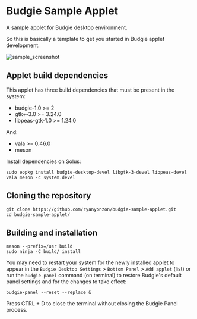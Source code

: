# Budgie Sample Applet

A sample applet for Budgie desktop environment.

So this is basically a template to get you started in Budgie applet development.

![sample_screenshot](https://raw.githubusercontent.com/ryanyonzon/budgie-sample-applet/master/.github/screenshots/Sample.png)

## Applet build dependencies

This applet has three build dependencies that must be present in the system:

- budgie-1.0 >= 2
- gtk+-3.0 >= 3.24.0
- libpeas-gtk-1.0 >= 1.24.0

And:

- vala >= 0.46.0
- meson

Install dependencies on Solus:

    sudo eopkg install budgie-desktop-devel libgtk-3-devel libpeas-devel vala meson -c system.devel

## Cloning the repository

    git clone https://github.com/ryanyonzon/budgie-sample-applet.git
    cd budgie-sample-applet/

## Building and installation

    meson --prefix=/usr build
    sudo ninja -C build/ install

You may need to restart your system for the newly installed applet to appear in the `Budgie Desktop Settings` > `Bottom Panel` > `Add applet` (list) or run the `budgie-panel` command (on terminal) to restore Budgie's default panel settings and for the changes to take effect:

    budgie-panel --reset --replace &

Press CTRL + D to close the terminal without closing the Budgie Panel process.
